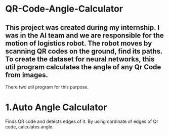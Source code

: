 # QR-Code-Angle-Calculator
This project was created during my internship. I was in the AI team and we are responsible for the motion of logistics robot. The robot moves by scanning QR codes on the ground, find its paths. To create the dataset for neural networks, this util program calculates the angle of any Qr Code from images.
---
There two util program for this purpose.
# 1.Auto Angle Calculator
Finds QR code and detects edges of it. By using cordinate of edges of Qr code, calculates angle.
